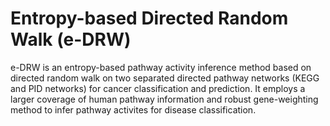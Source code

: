 # Entropy-based Directed Random Walk (e-DRW)
 e-DRW is an entropy-based pathway activity inference method based on directed random walk on two separated directed pathway networks (KEGG and PID networks) for cancer classification and prediction. It employs a larger coverage of human pathway information and robust gene-weighting method to infer pathway activites for disease classification.  
